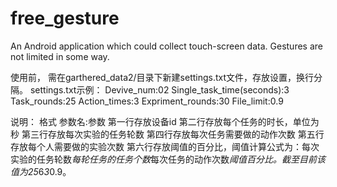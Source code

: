 # free_gesture
An Android application which could collect touch-screen data. Gestures are not limited in some way.

使用前，
需在garthered_data2/目录下新建settings.txt文件，存放设置，换行分隔。
settings.txt示例：
Devive_num:02
Single_task_time(seconds):3
Task_rounds:25
Action_times:3
Expriment_rounds:30
File_limit:0.9

说明：
格式 参数名:参数
第一行存放设备id
第二行存放每个任务的时长，单位为秒
第三行存放每次实验的任务轮数
第四行存放每次任务需要做的动作次数
第五行存放每个人需要做的实验次数
第六行存放阈值的百分比，阈值计算公式为：每次实验的任务轮数*每轮任务的任务个数*每次任务的动作次数*阈值百分比。截至目前该值为25*6*3*0.9。
